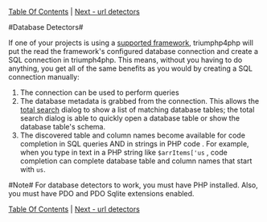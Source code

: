 [Table Of Contents](/#toc) | [Next - url detectors](/url-detectors/)

#Database Detectors#

If one of your projects is using a [supported framework](/framework-detection/#supported-frameworks), triumphp4php
will put the read the framework's configured database connection and create a SQL connection
in triumph4php. This means, without you having to do anything, you get all of the same benefits
as you would by creating a SQL connection manually:

1. The connection can be used to perform queries 
2. The database metadata is grabbed from the connection. This allows the
   [total search](/total-search/) dialog to show a list of matching
   database tables; the total search dialog is able to quickly
   open a database table or show the database table's schema.
3. The discovered table and column names become available for
   code completion in SQL queries AND in strings in PHP code . For example,
   when you type in text in a PHP string like `$arrItems['us` , code completion 
   can complete database table and column names that start with `us`.


#Note#
For database detectors to work, you must have PHP installed.  Also, you must 
have PDO and PDO Sqlite extensions enabled.

[Table Of Contents](/#toc) | [Next - url detectors](/url-detectors/)